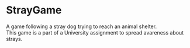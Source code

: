 # StrayGame
A game following a stray dog trying to reach an animal shelter.   
This game is a part of a University assignment to spread avareness about strays.